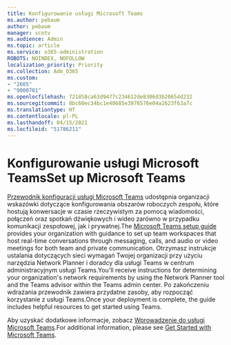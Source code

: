 ```yaml
---
title: Konfigurowanie usługi Microsoft Teams
ms.author: pebaum
author: pebaum
manager: scotv
ms.audience: Admin
ms.topic: article
ms.service: o365-administration
ROBOTS: NOINDEX, NOFOLLOW
localization_priority: Priority
ms.collection: Adm_O365
ms.custom:
- "2605"
- "9000701"
ms.openlocfilehash: 721858ca63d9477c234612de8306d3b20654d232
ms.sourcegitcommit: 8bc60ec34bc1e40685e3976576e04a2623f63a7c
ms.translationtype: HT
ms.contentlocale: pl-PL
ms.lasthandoff: 04/15/2021
ms.locfileid: "51786211"
---
```

# <a name="set-up-microsoft-teams"></a><span data-ttu-id="05c72-102">Konfigurowanie usługi Microsoft Teams</span><span class="sxs-lookup"><span data-stu-id="05c72-102">Set up Microsoft Teams</span></span>

<span data-ttu-id="05c72-103">[Przewodnik konfiguracji usługi Microsoft Teams](https://aka.ms/teamsguidance) udostępnia organizacji wskazówki dotyczące konfigurowania obszarów roboczych zespołu, które hostują konwersacje w czasie rzeczywistym za pomocą wiadomości, połączeń oraz spotkań dźwiękowych i wideo zarówno w przypadku komunikacji zespołowej, jak i prywatnej.</span><span class="sxs-lookup"><span data-stu-id="05c72-103">The  [Microsoft Teams setup guide](https://aka.ms/teamsguidance)  provides your organization with guidance to set up team workspaces that host real-time conversations through messaging, calls, and audio or video meetings for both team and private communication.</span></span> <span data-ttu-id="05c72-104">Otrzymasz instrukcje ustalania dotyczących sieci wymagań Twojej organizacji przy użyciu narzędzia Network Planner i doradcy dla usługi Teams w centrum administracyjnym usługi Teams.</span><span class="sxs-lookup"><span data-stu-id="05c72-104">You'll receive instructions for determining your organization's network requirements by using the Network Planner tool and the Teams advisor within the Teams admin center.</span></span> <span data-ttu-id="05c72-105">Po zakończeniu wdrażania przewodnik zawiera przydatne zasoby, aby rozpocząć korzystanie z usługi Teams.</span><span class="sxs-lookup"><span data-stu-id="05c72-105">Once your deployment is complete, the guide includes helpful resources to get started using Teams.</span></span>

<span data-ttu-id="05c72-106">Aby uzyskać dodatkowe informacje, zobacz [Wprowadzenie do usługi Microsoft Teams](https://docs.microsoft.com/microsoftteams/get-started-with-teams-quick-start).</span><span class="sxs-lookup"><span data-stu-id="05c72-106">For additional information, please see [Get Started with Microsoft Teams](https://docs.microsoft.com/microsoftteams/get-started-with-teams-quick-start).</span></span>

